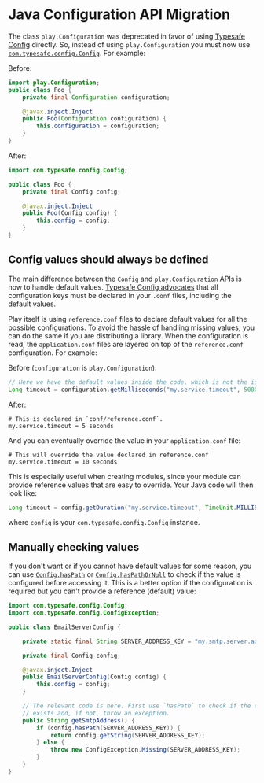 <!--- Copyright (C) 2009-2017 Lightbend Inc. <https://www.lightbend.com> -->

# Java Configuration API Migration

The class `play.Configuration` was deprecated in favor of using [Typesafe Config](https://github.com/typesafehub/config) directly. So, instead of using `play.Configuration` you must now use [`com.typesafe.config.Config`](https://lightbend.github.io/config/latest/api/com/typesafe/config/Config.html). For example:

Before:
```java
import play.Configuration;
public class Foo {
    private final Configuration configuration;

    @javax.inject.Inject
    public Foo(Configuration configuration) {
        this.configuration = configuration;
    }
}
```

After:
```java
import com.typesafe.config.Config;

public class Foo {
    private final Config config;

    @javax.inject.Inject
    public Foo(Config config) {
        this.config = config;
    }
}
```

## Config values should always be defined

The main difference between the `Config` and `play.Configuration` APIs is how to handle default values. [Typesafe Config advocates](https://github.com/typesafehub/config/tree/v1.3.1#how-to-handle-defaults) that all configuration keys must be declared in your `.conf` files, including the default values.

Play itself is using `reference.conf` files to declare default values for all the possible configurations. To avoid the hassle of handling missing values, you can do the same if you are distributing a library. When the configuration is read, the `application.conf` files are layered on top of the `reference.conf` configuration. For example:

Before (`configuration` is `play.Configuration`):
```java
// Here we have the default values inside the code, which is not the idiomatic way when using Typesafe Config.
Long timeout = configuration.getMilliseconds("my.service.timeout", 5000); // 5 seconds
```

After:
```
# This is declared in `conf/reference.conf`.
my.service.timeout = 5 seconds
```

And you can eventually override the value in your `application.conf` file:

```
# This will override the value declared in reference.conf
my.service.timeout = 10 seconds
```

This is especially useful when creating modules, since your module can provide reference values that are easy to override. Your Java code will then look like:

```java
Long timeout = config.getDuration("my.service.timeout", TimeUnit.MILLISECONDS);
```

where `config` is your `com.typesafe.config.Config` instance.

## Manually checking values

If you don't want or if you cannot have default values for some reason, you can use [`Config.hasPath`](https://lightbend.github.io/config/latest/api/com/typesafe/config/Config.html#hasPath-java.lang.String-) or [`Config.hasPathOrNull`](https://lightbend.github.io/config/latest/api/com/typesafe/config/Config.html#hasPathOrNull-java.lang.String-) to check if the value is configured before accessing it. This is a better option if the configuration is required but you can't provide a reference (default) value:

```java
import com.typesafe.config.Config;
import com.typesafe.config.ConfigException;

public class EmailServerConfig {

    private static final String SERVER_ADDRESS_KEY = "my.smtp.server.address";

    private final Config config;

    @javax.inject.Inject
    public EmailServerConfig(Config config) {
        this.config = config;
    }

    // The relevant code is here. First use `hasPath` to check if the configuration
    // exists and, if not, throw an exception.
    public String getSmtpAddress() {
        if (config.hasPath(SERVER_ADDRESS_KEY)) {
            return config.getString(SERVER_ADDRESS_KEY);
        } else {
            throw new ConfigException.Missing(SERVER_ADDRESS_KEY);
        }
    }
}
```
